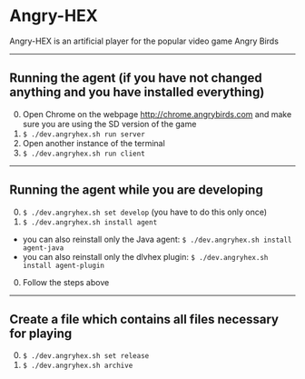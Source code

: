 # Angry-HEX
 
Angry-HEX is an artificial player for the popular video game Angry Birds

---

## Running the agent (if you have not changed anything and you have installed everything)

 0. Open Chrome on the webpage http://chrome.angrybirds.com and make sure you are using the SD version of the game 
 0. `$ ./dev.angryhex.sh run server`
 0. Open another instance of the terminal
 0. `$ ./dev.angryhex.sh run client`

---

## Running the agent while you are developing

 0. `$ ./dev.angryhex.sh set develop` (you have to do this only once)
 0. `$ ./dev.angryhex.sh install agent`
   * you can also reinstall only the Java agent:
     `$ ./dev.angryhex.sh install agent-java`
   * you can also reinstall only the dlvhex plugin:
     `$ ./dev.angryhex.sh install agent-plugin`
 0. Follow the steps above

---

## Create a file which contains all files necessary for playing

 0. `$ ./dev.angryhex.sh set release`
 0. `$ ./dev.angryhex.sh archive`
